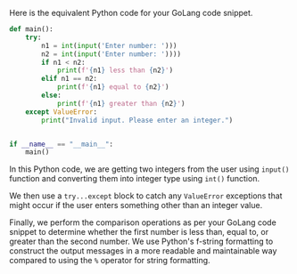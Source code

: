 Here is the equivalent Python code for your GoLang code snippet. 

```python
def main():
    try:
        n1 = int(input('Enter number: ')))
        n2 = int(input('Enter number: '))))
        if n1 < n2:
            print(f'{n1} less than {n2}')
        elif n1 == n2:
            print(f'{n1} equal to {n2}')
        else:
            print(f'{n1} greater than {n2}')
    except ValueError:
        print("Invalid input. Please enter an integer.")


if __name__ == "__main__":
    main()
```

In this Python code, we are getting two integers from the user using `input()` function and converting them into integer type using `int()` function. 

We then use a `try...except` block to catch any `ValueError` exceptions that might occur if the user enters something other than an integer value.

Finally, we perform the comparison operations as per your GoLang code snippet to determine whether the first number is less than, equal to, or greater than the second number. We use Python's f-string formatting to construct the output messages in a more readable and maintainable way compared to using the `%` operator for string formatting.
